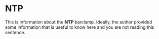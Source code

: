 # NTP

This is information about the **NTP** barclamp. Ideally, the author provided some information that is 
useful to know here and you are not reading this sentence.
